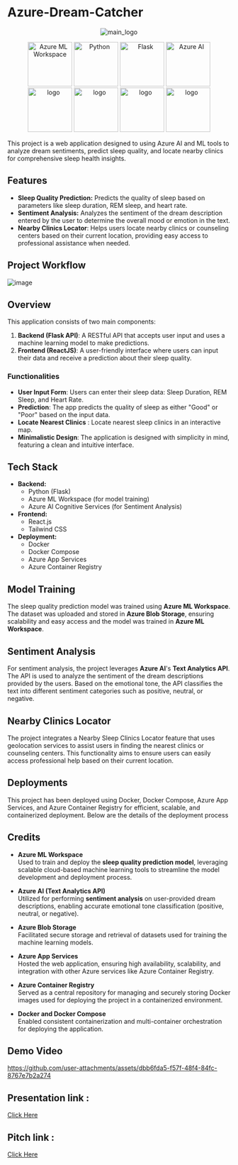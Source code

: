  # Azure-Dream-Catcher


<p align="center">
  <img src="https://github.com/user-attachments/assets/0485e4f8-ffd2-4560-a4c0-9e6aa102549f" alt="main_logo">
</p>
<p align="center">
<img src="https://img.shields.io/badge/Azure_ML-0078D4?style=for-the-badge&logo=microsoft-azure&logoColor=white" alt="Azure ML Workspace" width="100" />
<img src="https://img.shields.io/badge/Python-3776AB?style=for-the-badge&logo=python&logoColor=white" alt="Python" width="100" />
<img src="https://img.shields.io/badge/Flask-000000?style=for-the-badge&logo=flask&logoColor=white" alt="Flask" width="100" />
<img src="https://img.shields.io/badge/Azure_AI-5C2D91?style=for-the-badge&logo=microsoft-azure&logoColor=white" alt="Azure AI" width="100" />
  <img src="https://img.shields.io/badge/Node.js-43853D?style=for-the-badge&logo=node.js&logoColor=white" alt="logo" width="100" />
   <img src="https://img.shields.io/badge/JavaScript-323330?style=for-the-badge&logo=javascript&logoColor=F7DF1E" alt="logo" width="100" />

   <img src="https://img.shields.io/badge/-ReactJs-61DAFB?logo=react&logoColor=white&style=for-the-badge" alt="logo" width="100" />
  <img src="https://img.shields.io/badge/Tailwind_CSS-38B2AC?style=for-the-badge&logo=tailwind-css&logoColor=white" alt="logo" width="100" />
  </p>
This project is a web application designed to using Azure AI and ML tools to analyze dream sentiments, predict sleep quality, and locate nearby clinics for comprehensive sleep health insights.


## Features
- **Sleep Quality Prediction:** Predicts the quality of sleep based on parameters like sleep duration, REM sleep, and heart rate.
- **Sentiment Analysis:** Analyzes the sentiment of the dream description entered by the user to determine the overall mood or emotion in the text.
- **Nearby Clinics Locator**: Helps users locate nearby clinics or counseling centers based on their current location, providing easy access to professional assistance when needed.

## Project Workflow

![image](https://github.com/user-attachments/assets/0627ff30-3fea-47d2-969c-bb76a002eac3)


## Overview
This application consists of two main components:
1. **Backend (Flask API)**: A RESTful API that accepts user input and uses a machine learning model to make predictions.
2. **Frontend (ReactJS)**: A user-friendly interface where users can input their data and receive a prediction about their sleep quality.

### Functionalities
- **User Input Form**: Users can enter their sleep data: Sleep Duration, REM Sleep, and Heart Rate.
- **Prediction**: The app predicts the quality of sleep as either "Good" or "Poor" based on the input data.
- **Locate Nearest Clinics** : Locate nearest sleep clinics in an interactive map. 
- **Minimalistic Design**: The application is designed with simplicity in mind, featuring a clean and intuitive interface.

## Tech Stack
- **Backend:** 
  - Python (Flask)
  - Azure ML Workspace (for model training)
  - Azure AI Cognitive Services (for Sentiment Analysis)
- **Frontend:** 
  - React.js
  - Tailwind CSS
- **Deployment:**
  - Docker
  - Docker Compose
  - Azure App Services
  - Azure Container Registry
    

## Model Training
The sleep quality prediction model was trained using **Azure ML Workspace**. The dataset was uploaded and stored in **Azure Blob Storage**, ensuring scalability and easy access and the model was trained in **Azure ML Workspace**.

## Sentiment Analysis
For sentiment analysis, the project leverages **Azure AI**'s **Text Analytics API**. The API is used to analyze the sentiment of the dream descriptions provided by the users. Based on the emotional tone, the API classifies the text into different sentiment categories such as positive, neutral, or negative.

## Nearby Clinics Locator
The project integrates a Nearby Sleep Clinics Locator feature that uses geolocation services to assist users in finding the nearest clinics or counseling centers. This functionality aims to ensure users can easily access professional help based on their current location.

## Deployments
This project has been deployed using Docker, Docker Compose, Azure App Services, and Azure Container Registry for efficient, scalable, and containerized deployment. Below are the details of the deployment process

## Credits

- **Azure ML Workspace**  
  Used to train and deploy the **sleep quality prediction model**, leveraging scalable cloud-based machine learning tools to streamline the model development and deployment process.

- **Azure AI (Text Analytics API)**  
  Utilized for performing **sentiment analysis** on user-provided dream descriptions, enabling accurate emotional tone classification (positive, neutral, or negative).

- **Azure Blob Storage**  
  Facilitated secure storage and retrieval of datasets used for training the machine learning models.

- **Azure App Services**  
  Hosted the web application, ensuring high availability, scalability, and integration with other Azure services like Azure Container Registry.

- **Azure Container Registry**  
  Served as a central repository for managing and securely storing Docker images used for deploying the project in a containerized environment.

- **Docker and Docker Compose**  
  Enabled consistent containerization and multi-container orchestration for deploying the application.

  

## Demo Video 



https://github.com/user-attachments/assets/dbb6fda5-f57f-48f4-84fc-8767e7b2a274



## Presentation link :

[Click Here](https://stdntpartners-my.sharepoint.com/:p:/g/personal/debaditya_som_studentambassadors_com/EWMoHN3y8vtFhJCVOkuc9E8BQuNsuMDeGY3_Lb8dRkARpg?e=zBeoXg)

## Pitch link :

[Click Here](https://www.youtube.com/watch?v=Kc6VUHSGFVY)
